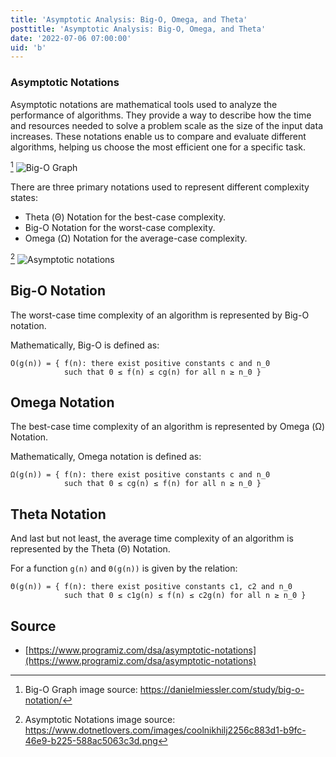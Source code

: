 ```yaml
---
title: 'Asymptotic Analysis: Big-O, Omega, and Theta'
posttitle: 'Asymptotic Analysis: Big-O, Omega, and Theta'
date: '2022-07-06 07:00:00'
uid: 'b'
---
```



### Asymptotic Notations

Asymptotic notations are mathematical tools used to analyze the performance of algorithms. They provide a way to describe how the time and resources needed to solve a problem scale as the size of the input data increases. These notations enable us to compare and evaluate different algorithms, helping us choose the most efficient one for a specific task.

[^a] ![Big-O Graph](/images/big-o-graph.webp)

There are three primary notations used to represent different complexity states:

- Theta (Θ) Notation for the best-case complexity.
- Big-O Notation  for the worst-case complexity.
- Omega (Ω) Notation  for the average-case complexity.

[^b] ![Asymptotic notations](/images/notations.webp)

## Big-O Notation

The worst-case time complexity of an algorithm is represented by Big-O notation.

Mathematically, Big-O is defined as:

```text
O(g(n)) = { f(n): there exist positive constants c and n_0
            such that 0 ≤ f(n) ≤ cg(n) for all n ≥ n_0 }
```

## Omega Notation

The best-case time complexity of an algorithm is represented by Omega (Ω) Notation.

Mathematically, Omega notation is defined as:

```text
Ω(g(n)) = { f(n): there exist positive constants c and n_0
            such that 0 ≤ cg(n) ≤ f(n) for all n ≥ n_0 }
```

## Theta Notation

And last but not least, the average time complexity of an algorithm is represented by the Theta (Θ) Notation.

For a function `g(n)` and `Θ(g(n))` is given by the relation:

```text
Θ(g(n)) = { f(n): there exist positive constants c1, c2 and n_0
            such that 0 ≤ c1g(n) ≤ f(n) ≤ c2g(n) for all n ≥ n_0 }
```

## Source

- [https://www.programiz.com/dsa/asymptotic-notations](https://www.programiz.com/dsa/asymptotic-notations)

[^a]: Big-O Graph image source: https://danielmiessler.com/study/big-o-notation/
[^b]: Asymptotic Notations image source: https://www.dotnetlovers.com/images/coolnikhilj2256c883d1-b9fc-46e9-b225-588ac5063c3d.png